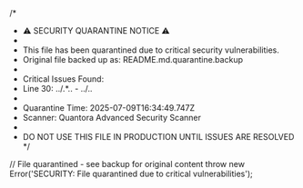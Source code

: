 
/*
 * ⚠️  SECURITY QUARANTINE NOTICE ⚠️ 
 * 
 * This file has been quarantined due to critical security vulnerabilities.
 * Original file backed up as: README.md.quarantine.backup
 * 
 * Critical Issues Found:
 * Line 30: \.\.\/.*\.\. - ../..
 * 
 * Quarantine Time: 2025-07-09T16:34:49.747Z
 * Scanner: Quantora Advanced Security Scanner
 * 
 * DO NOT USE THIS FILE IN PRODUCTION UNTIL ISSUES ARE RESOLVED
 */

// File quarantined - see backup for original content
throw new Error('SECURITY: File quarantined due to critical vulnerabilities');
